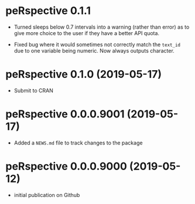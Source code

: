 # peRspective 0.1.1

* Turned sleeps below 0.7 intervals into a warning (rather than error) as to give more choice to the user if they have a better API quota.

* Fixed bug where it would sometimes not correctly match the `text_id` due to one variable being numeric. Now always outputs character.

# peRspective 0.1.0 (2019-05-17)

* Submit to CRAN

# peRspective 0.0.0.9001 (2019-05-17)

* Added a `NEWS.md` file to track changes to the package

# peRspective 0.0.0.9000 (2019-05-12)

* initial publication on Github
